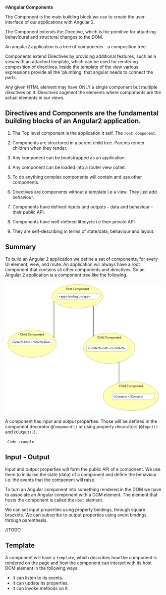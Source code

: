 #**Angular Components**

The Component is the main building block we use to create the user interface of our applications with Angular 2.

The Component extends the Directive, which is the primitive for attaching behavioural and structural changes to the DOM. 

An angular2 application is a tree of components - a composition tree.

Components extend Directives by providing additional features, such as a view with an attached
template, which can be used for rendering composition of directives. Inside the
template of the view various expressions provide all the 'plumbing' that angular needs to connect the parts.

Any given HTML element may have ONLY a single component but multiple directives on it.
Directives augment the elements where components are the actual elements in our views.

## Directives and Components are the fundamental building blocks of an Angular2 application.

1. The Top level component is the application it self. The `root component`.

2. Components are structured in a parent child tree.
Parents render children when they render.

3. Any component can be bootstrapped as an application.

4. Any component can be loaded into a router view outlet.

5. To do anything complex components will contain and use other components.

6. Directives are components without a template i.e a view. They just add behaviour.

7. Components have defined inputs and outputs - data and behaviour - their public API.

8. Components have well-defined lifecycle i.e their private API

9. They are self-describing in terms of state/data, behaviour and layout.

## Summary
To build an Angular 2 application we define a set of components, for every UI element, view, and route.
An application will always have a root component that contains all other components and directives.
So an Angular 2 application is a component tree,like the following.

![Angular Component Tree](assets/AngularComponentTree.png)

A component has input and output properties.
Those will be defined in the component decorator `@Component()` or using property decorators (`@Input()` and `@Output()`).

` Code example`

## Input - Output
Input and output properties will form the public API of a component.
We use them to initialise the state (data) of a component and define the behaviour i.e. the events that the component will raise.

To turn an Angular component into something rendered in the DOM we have to associate an Angular component with a DOM element.
The element that hosts the component is called the `Host` element.

We can set input properties using property bindings, through square brackets. We can subscribe to output properties using event bindngs, through parenthesis.

//TODO
 ## Template
A component will have a `template`, which describes how the component is rendered on the page
and how the component can interact with its host DOM element in the following ways:
 * It can listen to its events.
 * It can update its properties.
 * It can invoke methods on it.

